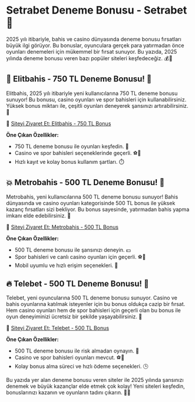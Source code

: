 # Setrabet Deneme Bonusu - Setrabet 🎉

2025 yılı itibariyle, bahis ve casino dünyasında deneme bonusu fırsatları büyük ilgi görüyor. Bu bonuslar, oyunculara gerçek para yatırmadan önce oyunları denemeleri için mükemmel bir fırsat sunuyor. Bu yazıda, 2025 yılında deneme bonusu veren bazı popüler siteleri keşfedeceğiz. 💰🎰

## 🏅 Elitbahis - 750 TL Deneme Bonusu! 🎲

Elitbahis, 2025 yılı itibariyle yeni kullanıcılarına 750 TL deneme bonusu sunuyor! Bu bonusu, casino oyunları ve spor bahisleri için kullanabilirsiniz. Yüksek bonus miktarı ile, çeşitli oyunları deneyerek şansınızı artırabilirsiniz. 🎯

🔗 [Siteyi Ziyaret Et: Elitbahis - 750 TL Bonus](https://url724.link/elitbot)

**Öne Çıkan Özellikler:**
- 750 TL deneme bonusu ile oyunları keşfedin. 💸
- Casino ve spor bahisleri seçeneklerinde geçerli. ⚽🎰
- Hızlı kayıt ve kolay bonus kullanım şartları. ⏱️

## 💥 Metrobahis - 500 TL Deneme Bonusu! 🎲

Metrobahis, yeni kullanıcılarına 500 TL deneme bonusu sunuyor! Bahis dünyasında ve casino oyunları kategorisinde 500 TL bonus ile yüksek kazanç fırsatları sizi bekliyor. Bu bonus sayesinde, yatırmadan bahis yapma imkanı elde edebilirsiniz. 🎉

🔗 [Siteyi Ziyaret Et: Metrobahis - 500 TL Bonus](https://url724.link/metrobot)

**Öne Çıkan Özellikler:**
- 500 TL deneme bonusu ile şansınızı deneyin. 💵
- Spor bahisleri ve canlı casino oyunları için geçerli. ⚽🎰
- Mobil uyumlu ve hızlı erişim seçenekleri. 📱

## 🔥 Telebet - 500 TL Deneme Bonusu! 🎰

Telebet, yeni oyuncularına 500 TL deneme bonusu sunuyor. Casino ve bahis oyunlarına katılmak isteyenler için bu bonus oldukça cazip bir fırsat. Hem casino oyunları hem de spor bahisleri için geçerli olan bu bonus ile oyun deneyiminizi ücretsiz bir şekilde yaşayabilirsiniz. 🎯

🔗 [Siteyi Ziyaret Et: Telebet - 500 TL Bonus](https://url724.link/telebot)

**Öne Çıkan Özellikler:**
- 500 TL deneme bonusu ile risk almadan oynayın. 💸
- Casino ve spor bahisleri oyunları mevcut. ⚽🎰
- Kolay bonus alma süreci ve hızlı ödeme seçenekleri. 🕒

Bu yazıda yer alan deneme bonusu veren siteler ile 2025 yılında şansınızı denemek ve büyük kazançlar elde etmek çok kolay! Yeni siteleri keşfedin, bonuslarınızı kazanın ve oyunların tadını çıkarın. 🎉🍀
